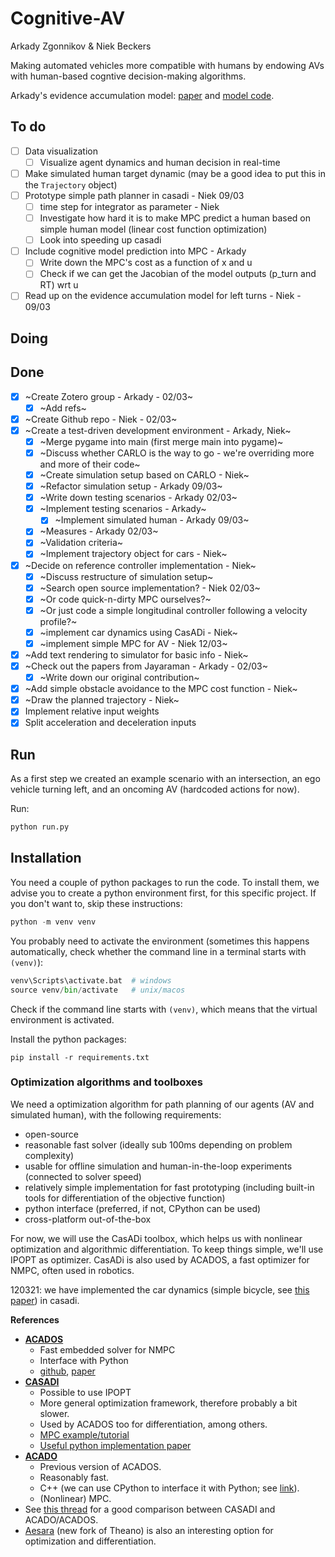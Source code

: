 # Cognitive-AV

Arkady Zgonnikov & Niek Beckers


Making automated vehicles more compatible with humans by endowing AVs with human-based cogntive decision-making algorithms.

Arkady's evidence accumulation model: [paper](https://psyarxiv.com/p8dxn/) and [model code](https://osf.io/x3ns6/).

## To do

- [ ] Data visualization
    - [ ] Visualize agent dynamics and human decision in real-time
- [ ] Make simulated human target dynamic (may be a good idea to put this in the `Trajectory` object)
- [ ] Prototype simple path planner in casadi - Niek 09/03
    - [ ] time step for integrator as parameter - Niek
    - [ ] Investigate how hard it is to make MPC predict a human based on simple human model (linear cost function optimization)
    - [ ] Look into speeding up casadi
- [ ] Include cognitive model prediction into MPC - Arkady
    - [ ] Write down the MPC's cost as a function of x and u
    - [ ] Check if we can get the Jacobian of the model outputs (p_turn and RT) wrt u  
- [ ] Read up on the evidence accumulation model for left turns - Niek - 09/03

## Doing



## Done

- [x] ~Create Zotero group - Arkady - 02/03~
    - [x] ~Add refs~
- [x] ~Create Github repo - Niek - 02/03~
- [x] ~Create a test-driven development environment - Arkady, Niek~
    - [x] ~Merge pygame into main (first merge main into pygame)~
    - [x] ~Discuss whether CARLO is the way to go - we're overriding more and more of their code~
    - [x] ~Create simulation setup based on CARLO - Niek~ 
    - [x] ~Refactor simulation setup - Arkady 09/03~
    - [x] ~Write down testing scenarios - Arkady 02/03~
    - [x] ~Implement testing scenarios - Arkady~
        - [x] ~Implement simulated human - Arkady 09/03~
    - [x] ~Measures - Arkady 02/03~
    - [x] ~Validation criteria~
    - [x] ~Implement trajectory object for cars - Niek~
- [x] ~Decide on reference controller implementation - Niek~
    - [x] ~Discuss restructure of simulation setup~
    - [x] ~Search open source implementation? - Niek 02/03~
    - [x] ~Or code quick-n-dirty MPC ourselves?~
    - [x] ~Or just code a simple longitudinal controller following a velocity profile?~
    - [x] ~implement car dynamics using CasADi - Niek~
    - [x] ~implement simple MPC for AV - Niek 12/03~
- [x] ~Add text rendering to simulator for basic info - Niek~
- [x] ~Check out the papers from Jayaraman - Arkady - 02/03~
    - [x] ~Write down our original contribution~
- [x] ~Add simple obstacle avoidance to the MPC cost function - Niek~
- [x] ~Draw the planned trajectory - Niek~
- [x] Implement relative input weights
- [x] Split acceleration and deceleration inputs

## Run

As a first step we created an example scenario with an intersection, an ego vehicle turning left, and an oncoming AV (hardcoded actions for now).

Run: 
```python
python run.py
```

## Installation

You need a couple of python packages to run the code. To install them, we advise you to create a python environment first, for this specific project. If you don't want to, skip these instructions:

```python
python -m venv venv
``` 
You probably need to activate the environment (sometimes this happens automatically, check whether the command line in a terminal starts with `(venv)`):
```python
venv\Scripts\activate.bat  # windows
source venv/bin/activate   # unix/macos
```
Check if the command line starts with `(venv)`, which means that the virtual environment is activated.

Install the python packages:

```
pip install -r requirements.txt
```

### Optimization algorithms and toolboxes

We need a optimization algorithm for path planning of our agents (AV and simulated human), with the following requirements:

- open-source
- reasonable fast solver (ideally sub 100ms depending on problem complexity)
- usable for offline simulation and human-in-the-loop experiments (connected to solver speed)
- relatively simple implementation for fast prototyping (including built-in tools for differentiation of the objective function) 
- python interface (preferred, if not, CPython can be used)
- cross-platform out-of-the-box

For now, we will use the CasADi toolbox, which helps us with nonlinear optimization and algorithmic differentiation. To keep things simple, we'll use IPOPT as optimizer. CasADi is also used by ACADOS, a fast optimizer for NMPC, often used in robotics.

120321: we have implemented the car dynamics (simple bicycle, see [this paper](https://ieeexplore.ieee.org/stamp/stamp.jsp?tp=&arnumber=7225830)) in casadi.

__References__

- [__ACADOS__](https://github.com/acados/acados)
    + Fast embedded solver for NMPC
    + Interface with Python
    + [github](https://github.com/acados/acados), [paper](https://arxiv.org/abs/1910.13753)
- [__CASADI__](https://web.casadi.org/)
    + Possible to use IPOPT
    + More general optimization framework, therefore probably a bit slower. 
    + Used by ACADOS too for differentiation, among others. 
    + [MPC example/tutorial](https://www.youtube.com/watch?v=JI-AyLv68Xs)
    + [Useful python implementation paper](https://www.researchgate.net/publication/261081671_Dynamic_optimization_with_CasADi)
- [__ACADO__](https://acado.github.io/)
    + Previous version of ACADOS.
    + Reasonably fast.
    + C++ (we can use CPython to interface it with Python; see [link](http://grauonline.de/wordpress/?page_id=3244)). 
    + (Nonlinear) MPC. 
- See [this thread](https://groups.google.com/g/casadi-users/c/Z_zu8hqTR3A?pli=1) for a good comparison between CASADI and ACADO/ACADOS.
- [Aesara](https://github.com/pymc-devs/aesara) (new fork of Theano) is also an interesting option for optimization and differentiation.
